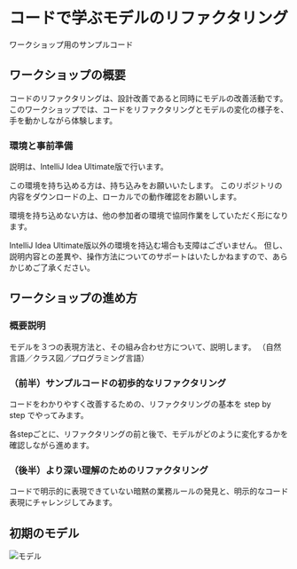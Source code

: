 コードで学ぶモデルのリファクタリング
====================================

ワークショップ用のサンプルコード

## ワークショップの概要

コードのリファクタリングは、設計改善であると同時にモデルの改善活動です。
このワークショップでは、コードをリファクタリングとモデルの変化の様子を、手を動かしながら体験します。

### 環境と事前準備

説明は、IntelliJ Idea  Ultimate版で行います。

この環境を持ち込める方は、持ち込みをお願いいたします。
このリポジトリの内容をダウンロードの上、ローカルでの動作確認をお願いします。

環境を持ち込めない方は、他の参加者の環境で協同作業をしていただく形になります。

IntelliJ Idea Ultimate版以外の環境を持込む場合も支障はございません。
但し、説明内容との差異や、操作方法についてのサポートはいたしかねますので、あらかじめご了承ください。

## ワークショップの進め方

### 概要説明

モデルを３つの表現方法と、その組み合わせ方について、説明します。
（自然言語／クラス図／プログラミング言語）

### （前半）サンプルコードの初歩的なリファクタリング

コードをわかりやすく改善するための、リファクタリングの基本を step by step でやってみます。

各stepごとに、リファクタリングの前と後で、モデルがどのように変化するかを確認しながら進めます。

### （後半）より深い理解のためのリファクタリング

コードで明示的に表現できていない暗黙の業務ルールの発見と、明示的なコード表現にチャレンジしてみます。

## 初期のモデル

![モデル](document/rental-original.png)
